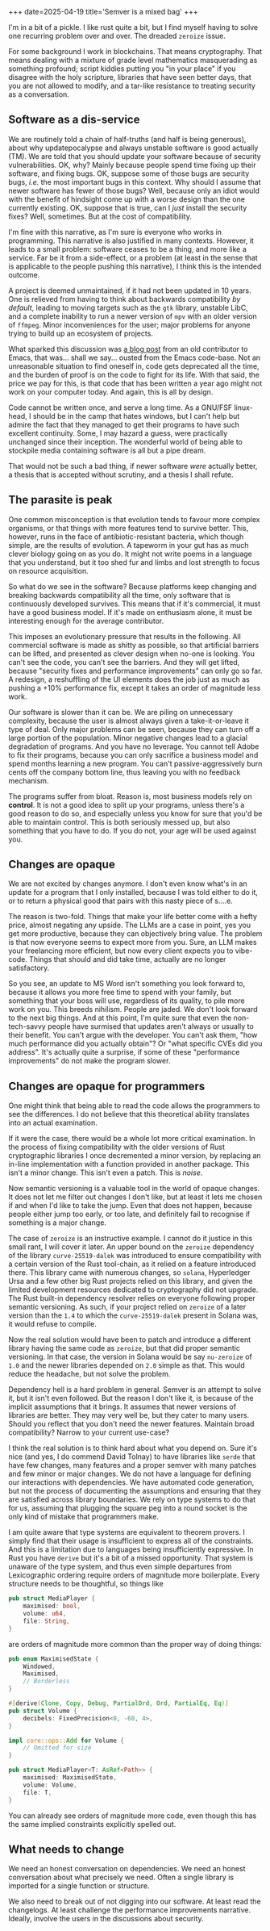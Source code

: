 +++
date=2025-04-19
title='Semver is a mixed bag'
+++

I'm in a bit of a pickle.  I like rust quite a bit, but I find myself having to solve one recurring problem over and over.  The dreaded `zeroize` issue.

For some background I work in blockchains.  That means cryptography.  That means dealing with a mixture of grade level mathematics masquerading as something profound; script kiddies putting you "in your place" if you disagree with the holy scripture, libraries that have seen better days, that you are not allowed to modify, and a tar-like resistance to treating security as a conversation.

## Software as a dis-service

We are routinely told a chain of half-truths (and half is being generous), about why updatepocalypse and always unstable software is good actually (TM).  We are told that you should update your software because of security vulnerabilities.  OK, why?  Mainly because people spend time fixing up their software, and fixing bugs.  OK, suppose some of those bugs are security bugs, _i.e._ the most important bugs in this context.  Why should I assume that newer software has fewer of those bugs?  Well, because only an idiot would with the benefit of hindsight come up with a worse design than the one currently existing.  OK, suppose that is true, can I _just_ install the security fixes?  Well, sometimes.  But at the cost of compatibility.

I'm fine with this narrative, as I'm sure is everyone who works in programming.  This narrative is also justified in many contexts.  However, it leads to a small problem: software ceases to be a thing, and more like a service.  Far be it from a side-effect, or a problem (at least in the sense that is applicable to the people pushing this narrative), I think this is the intended outcome.

A project is deemed unmaintained, if it had not been updated in 10 years.  One is relieved from having to think about backwards compatibility _by default_, leading to moving targets such as the `gtk` library, unstable LibC, and a complete inability to run a newer version of `mpv` with an older version of `ffmpeg`.  Minor inconveniences for the user; major problems for anyone trying to build up an ecosystem of projects.

What sparked this discussion was [a blog post](https://blog.davep.org/2022/08/23/i-must-be-getting-old.html#i-must-be-getting-old) from an old contributor to Emacs, that was...  shall we say...  ousted from the Emacs code-base.  Not an unreasonable situation to find oneself in, code gets deprecated all the time, and the burden of proof is on the code to fight for its life.  With that said, the price we pay for this, is that code that has been written a year ago might not work on your computer today.  And again, this is all by design.

Code cannot be written once, and serve a long time.  As a GNU/FSF linux-head, I should be in the camp that hates windows, but I can't help but admire the fact that they managed to get their programs to have such excellent continuity.  Some, I may hazard a guess, were practically unchanged since their inception.  The wonderful world of being able to stockpile media containing software is all but a pipe dream.

That would not be such a bad thing, if newer software _were_ actually better, a thesis that is accepted without scrutiny, and a thesis I shall refute.

## The parasite is peak

One common misconception is that evolution tends to favour more complex organisms, or that things with more features tend to survive better.  This, however, runs in the face of antibiotic-resistant bacteria, which though simple, are the results of evolution.  A tapeworm in your gut has as much clever biology going on as you do.  It might not write poems in a language that you understand, but it too shed fur and limbs and lost strength to focus on resource acquisition.

So what do we see in the software?  Because platforms keep changing and breaking backwards compatibility all the time, only software that is continuously developed survives.  This means that if it's commercial, it must have a good business model.  If it's made on enthusiasm alone, it must be interesting enough for the average contributor.

This imposes an evolutionary pressure that results in the following.  All commercial software is made as shitty as possible, so that artificial barriers can be lifted, and presented as clever design when no-one is looking.  You can't see the code, you can't see the barriers.  And they will get lifted, because "security fixes and performance improvements" can only go so far.  A redesign, a reshuffling of the UI elements does the job just as much as pushing a +10% performance fix, except it takes an order of magnitude less work.

Our software is slower than it can be.  We are piling on unnecessary complexity, because the user is almost always given a take-it-or-leave it type of deal.  Only major problems can be seen, because they can turn off a large portion of the population.  Minor negative changes lead to a glacial degradation of programs.  And you have no leverage.  You cannot tell Adobe to fix their programs, because you can only sacrifice a business model and spend months learning a new program.  You can't passive-aggressively burn cents off the company bottom line, thus leaving you with no feedback mechanism.

The programs suffer from bloat.  Reason is, most business models rely on **control**.  It is not a good idea to split up your programs, unless there's a good reason to do so, and especially unless you know for sure that you'd be able to maintain control.  This is both seriously messed up, but also something that you have to do.   If you do not, your age will be used against you.

## Changes are opaque

We are not excited by changes anymore.  I don't even know what's in an update for a program that I only installed, because I was told either to do it, or to return a physical good that pairs with this nasty piece of s....e.

The reason is two-fold.  Things that make your life better come with a hefty price, almost negating any upside.  The LLMs are a case in point, yes you get more productive, because they can objectively bring value.  The problem is that now everyone seems to expect more from you.  Sure, an LLM makes your freelancing more efficient, but now every client expects you to vibe-code.  Things that should and did take time, actually are no longer satisfactory.

So you see, an update to MS Word isn't something you look forward to, because it allows you more free time to spend with your family, but something that your boss will use, regardless of its quality, to pile more work on you.  This breeds nihilism.  People are jaded.  We don't look forward to the next big things.  And at this point, I'm quite sure that even the non-tech-savvy people have surmised that updates aren't always or usually to their benefit.  You can't argue with the developer.  You can't ask them, "how much performance did you actually obtain"?  Or "what specific CVEs did you address".  It's actually quite a surprise, if some of these "performance improvements" do not make the program slower.

## Changes are opaque for programmers

One might think that being able to read the code allows the programmers to see the differences.  I do not believe that this theoretical ability translates into an actual examination.

If it were the case, there would be a whole lot more critical examination.  In the process of fixing compatibility with the older versions of Rust cryptographic libraries I once decremented a minor version, by replacing an in-line implementation with a function provided in another package.  This isn't a minor change.  This isn't even a patch.  This is _noise_.

Now semantic versioning is a valuable tool in the world of opaque changes.  It does not let me filter out changes I don't like, but at least it lets me chosen if and when I'd like to take the jump.  Even that does not happen, because people either jump too early, or too late, and definitely fail to recognise if something is a major change.

The case of `zeroize` is an instructive example.  I cannot do it justice in this small rant, I will cover it later.  An upper bound on the `zeroize` dependency of the library `curve-25519-dalek` was introduced to ensure compatibility with a certain version of the Rust tool-chain, as it relied on a feature introduced there.  This library came with numerous changes, so `solana`, Hyperledger Ursa and a few other big Rust projects relied on this library, and given the limited development resources dedicated to cryptography did not upgrade.  The Rust built-in dependency resolver relies on everyone following proper semantic versioning.  As such, if your project relied on `zeroize` of a later version than the `1.4` to which the `curve-25519-dalek` present in Solana was, it would refuse to compile.

Now the real solution would have been to patch and introduce a different library having the same code as `zeroize`, but that did proper semantic versioning.  In that case, the version in Solana would be say `nu-zeroize` of `1.0` and the newer libraries depended on `2.0` simple as that.  This would reduce the headache, but not solve the problem.

Dependency hell is a hard problem in general.  Semver is an attempt to solve it, but it isn't even followed.  But the reason I don't like it, is because of the implicit assumptions that it brings.  It assumes that newer versions of libraries are better.  They may very well be, but they cater to many users.  Should you reflect that you don't need the newer features.  Maintain broad compatibility?  Narrow to your current use-case?

I think the real solution is to think hard about what you depend on.  Sure it's nice (and yes, I do commend David Tolnay) to have libraries like `serde` that have few changes, many features and a proper semver with many patches and few minor or major changes.  We do not have a language for defining our interactions with dependencies.  We have automated code generation, but not the process of documenting the assumptions and ensuring that they are satisfied across library boundaries.  We rely on type systems to do that for us, assuming that plugging the square peg into a round socket is the only kind of mistake that programmers make.

I am quite aware that type systems are equivalent to theorem provers.  I simply find that their usage is insufficient to express all of the constraints.  And this is a limitation due to languages being insufficiently expressive.  In Rust you have `derive` but it's a bit of a missed opportunity.  That system is unaware of the type system, and thus even simple departures from Lexicographic ordering require orders of magnitude more boilerplate.  Every structure needs to be thoughtful, so things like
```rust
pub struct MediaPlayer {
	maximised: bool,
	volume: u64,
	file: String,
}
```
are orders of magnitude more common than the proper way of doing things:
```rust
pub enum MaximisedState {
	Windowed,
	Maximised,
	// Borderless
}

#[derive(Clone, Copy, Debug, PartialOrd, Ord, PartialEq, Eq)]
pub struct Volume {
	decibels: FixedPrecision<0, -60, 4>,
}

impl core::ops::Add for Volume {
	// Omitted for size
}

pub struct MediaPlayer<T: AsRef<Path>> {
	maximised: MaximisedState,
	volume: Volume,
	file: T,
}
```
You can already see orders of magnitude more code, even though this has the same implied constraints explicitly spelled out.

## What needs to change

We need an honest conversation on dependencies.  We need an honest conversation about what precisely we need.  Often a single library is imported for a single function or structure.

We also need to break out of not digging into our software.  At least read the changelogs.  At least challenge the performance improvements narrative.  Ideally, involve the users in the discussions about security.
